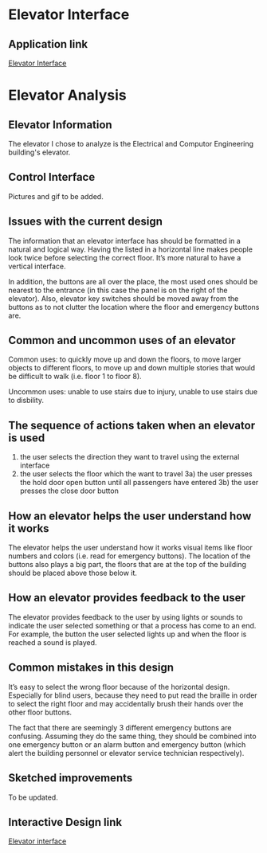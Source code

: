 # Elevator Interface
## Application link
[Elevator Interface](https://jwillg.github.io/ElevatorInterface/index.html)

# Elevator Analysis
## Elevator Information

The elevator I chose to analyze is the Electrical and Computor Engineering building's elevator.

## Control Interface

Pictures  and gif to be added.

## Issues with the current design

The information that an elevator interface has should be formatted in a natural and logical way. Having the listed in a horizontal line makes people look twice before selecting the correct floor. It’s more natural to have a vertical interface.

In addition, the buttons are all over the place, the most used ones should be nearest to the entrance (in this case the panel is on the right of the elevator). Also, elevator key switches should be moved away from the buttons as to not clutter the location where the floor and emergency buttons are.

## Common and uncommon uses of an elevator

Common uses: to quickly move up and down the floors, to move larger objects to different floors, to move up and down multiple stories that would be difficult to walk (i.e. floor 1 to floor 8).

Uncommon uses: unable to use stairs due to injury, unable to use stairs due to disbility.

## The sequence of actions taken when an elevator is used

1) the user selects the direction they want to travel using the external interface
2) the user selects the floor which the want to travel
3a) the user presses the hold door open button until all passengers have entered
3b) the user presses the close door button

## How an elevator helps the user understand how it works

The elevator helps the user understand how it works visual items like floor numbers and colors (i.e. read for emergency buttons). The location of the buttons also plays a big part, the floors that are at the top of the building should be placed above those below it.

## How an elevator provides feedback to the user

The elevator provides feedback to the user by using lights or sounds to indicate the user selected something or that a process has come to an end. For example, the button the user selected lights up and when the floor is reached a sound is played.

## Common mistakes in this design

It’s easy to select the wrong floor because of the horizontal design. Especially for blind users, because they need to put read the braille in order to select the right floor and may accidentally brush their hands over the other floor buttons.

The fact that there are seemingly 3 different emergency buttons are confusing. Assuming they do the same thing, they should be combined into one emergency button or an alarm button and emergency button (which alert the building personnel or elevator service technician respectively).

## Sketched improvements

To be updated.

## Interactive Design link

[Elevator interface](https://jwillg.github.io/ElevatorInterface/index.html)
